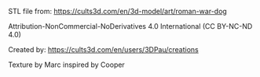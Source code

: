 
STL file from:
https://cults3d.com/en/3d-model/art/roman-war-dog

Attribution-NonCommercial-NoDerivatives 4.0 International (CC BY-NC-ND 4.0)

Created by: https://cults3d.com/en/users/3DPau/creations

Texture by Marc inspired by Cooper
